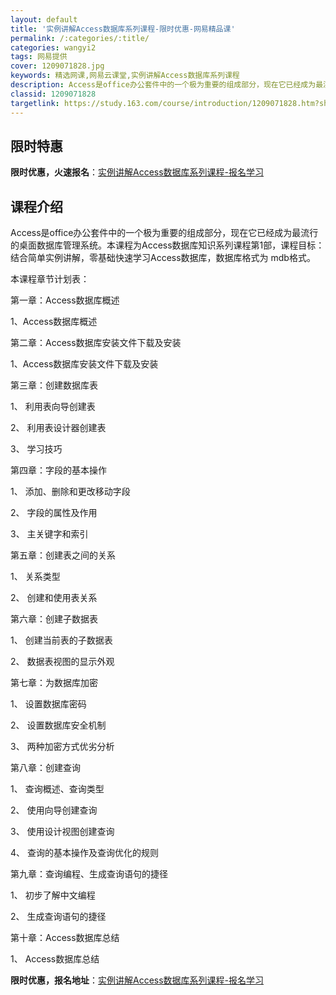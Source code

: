 ```yaml
---
layout: default
title: '实例讲解Access数据库系列课程-限时优惠-网易精品课'
permalink: /:categories/:title/
categories: wangyi2
tags: 网易提供
cover: 1209071828.jpg
keywords: 精选网课,网易云课堂,实例讲解Access数据库系列课程
description: Access是office办公套件中的一个极为重要的组成部分，现在它已经成为最流行的桌面数据库管理系统。本课程为Acce
classid: 1209071828
targetlink: https://study.163.com/course/introduction/1209071828.htm?share=1&shareId=1025206652&utm_campaign=share&utm_medium=iphoneShare&utm_source=&utm_u=1025206652
---
```


## 限时特惠

**限时优惠，火速报名**：[实例讲解Access数据库系列课程-报名学习](https://study.163.com/course/introduction/1209071828.htm?share=1&shareId=1025206652&utm_campaign=share&utm_medium=iphoneShare&utm_source=&utm_u=1025206652)

## 课程介绍

Access是office办公套件中的一个极为重要的组成部分，现在它已经成为最流行的桌面数据库管理系统。本课程为Access数据库知识系列课程第1部，课程目标：结合简单实例讲解，零基础快速学习Access数据库，数据库格式为 mdb格式。

本课程章节计划表：

第一章：Access数据库概述

1、Access数据库概述

第二章：Access数据库安装文件下载及安装

1、Access数据库安装文件下载及安装

第三章：创建数据库表

1、	利用表向导创建表

2、	利用表设计器创建表

3、	学习技巧

第四章：字段的基本操作

1、	添加、删除和更改移动字段

2、	字段的属性及作用

3、	主关键字和索引

第五章：创建表之间的关系

1、	关系类型

2、	创建和使用表关系

第六章：创建子数据表

1、	创建当前表的子数据表

2、	数据表视图的显示外观

第七章：为数据库加密

1、	设置数据库密码

2、	设置数据库安全机制

3、	两种加密方式优劣分析

第八章：创建查询

1、	查询概述、查询类型

2、	使用向导创建查询

3、	使用设计视图创建查询

4、	查询的基本操作及查询优化的规则

第九章：查询编程、生成查询语句的捷径

1、	初步了解中文编程

2、	生成查询语句的捷径

第十章：Access数据库总结

1、	Access数据库总结

**限时优惠，报名地址**：[实例讲解Access数据库系列课程-报名学习](https://study.163.com/course/introduction/1209071828.htm?share=1&shareId=1025206652&utm_campaign=share&utm_medium=iphoneShare&utm_source=&utm_u=1025206652)

